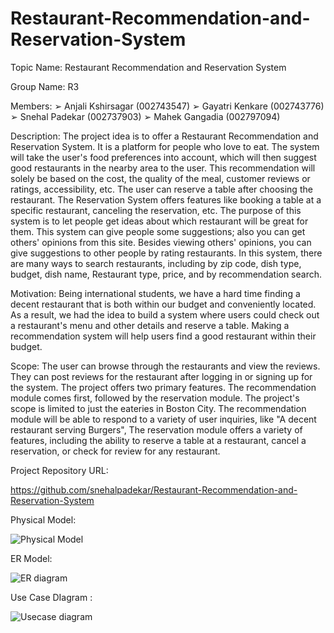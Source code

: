 # Restaurant-Recommendation-and-Reservation-System


Topic Name: Restaurant Recommendation and Reservation System

Group Name: R3

Members:
➢ Anjali Kshirsagar (002743547) 
➢ Gayatri Kenkare (002743776) 
➢ Snehal Padekar (002737903) 
➢ Mahek Gangadia (002797094)

Description:
The project idea is to offer a Restaurant Recommendation and Reservation System. It is a platform for people who love to eat. The system will take the user's food preferences into account, which will then suggest good restaurants in the nearby area to the user. This recommendation will solely be based on the cost, the quality of the meal, customer reviews or ratings, accessibility, etc. The user can reserve a table after choosing the restaurant. The Reservation System offers features like booking a table at a specific restaurant, canceling the reservation, etc. The purpose of this system is to let people get ideas about which restaurant will be great for them. This system can give people some suggestions; also you can get others' opinions from this site. Besides viewing others' opinions, you can give suggestions to other people by rating restaurants. In this system, there are many ways to search restaurants, including by zip code, dish type, budget, dish name, Restaurant type, price, and by recommendation search.

Motivation:
Being international students, we have a hard time finding a decent restaurant that is both within our budget and conveniently located. As a result, we had the idea to build a system where users could check out a restaurant's menu and other details and reserve a table. Making a recommendation system will help users find a good restaurant within their budget.

Scope:
The user can browse through the restaurants and view the reviews. They can post reviews for the restaurant after logging in or signing up for the system. The project offers two primary features. The recommendation module comes first, followed by the reservation module. The project's scope is limited to just the eateries in Boston City. The recommendation module will be able to respond to a variety of user inquiries, like "A decent restaurant serving Burgers", The reservation module offers a variety of features, including the ability to reserve a table at a restaurant, cancel a reservation, or check for review for any restaurant.

Project Repository URL:

 https://github.com/snehalpadekar/Restaurant-Recommendation-and-Reservation-System
 
 Physical Model:
 
 ![Physical Model](https://user-images.githubusercontent.com/114432347/207770498-aa7f388f-a970-41db-8d14-2220336903f6.jpg)
 
 ER Model:
 
 ![ER diagram](https://user-images.githubusercontent.com/114432347/207771107-1e703aa7-6df5-4eeb-ab1c-8bacf815e0b0.jpg)
 
 Use Case DIagram :
 
 ![Usecase diagram](https://user-images.githubusercontent.com/72752232/207772438-994654a1-2c58-4d60-9029-644ff87b4dce.jpg)
